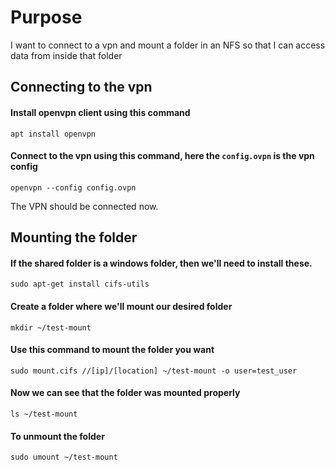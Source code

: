 # Purpose

I want to connect to a vpn and mount a folder in an NFS so that I can access data from inside that folder

## Connecting to the vpn

#### Install openvpn client using this command

```
apt install openvpn
```

#### Connect to the vpn using this command, here the `config.ovpn` is the vpn config

```
openvpn --config config.ovpn
```

The VPN should be connected now.

## Mounting the folder

#### If the shared folder is a windows folder, then we'll need to install these.

```
sudo apt-get install cifs-utils
```

#### Create a folder where we'll mount our desired folder

```
mkdir ~/test-mount
```

#### Use this command to mount the folder you want

```
sudo mount.cifs //[ip]/[location] ~/test-mount -o user=test_user
```

#### Now we can see that the folder was mounted properly

```
ls ~/test-mount
```

#### To unmount the folder

```
sudo umount ~/test-mount
```
